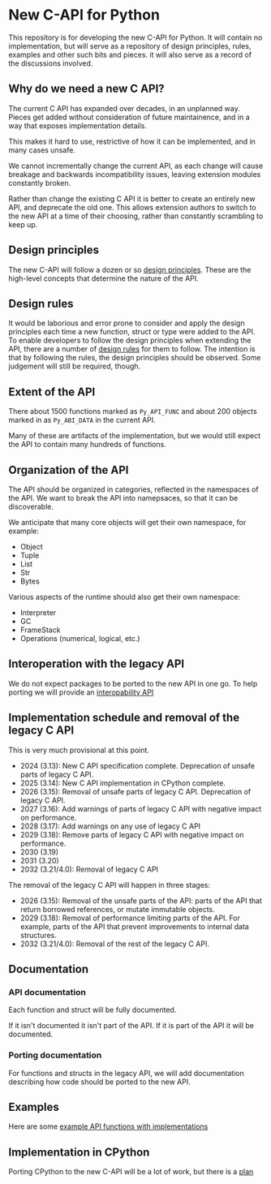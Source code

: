 # New C-API for Python

This repository is for developing the new C-API for Python.
It will contain no implementation, but will serve as a repository
of design principles, rules, examples and other such bits and pieces.
it will also serve as a record of the discussions involved.

## Why do we need a new C API?

The current C API has expanded over decades, in an unplanned way.
Pieces get added without consideration of future maintainence,
and in a way that exposes implementation details.

This makes it hard to use, restrictive of how it can be implemented,
and in many cases unsafe.

We cannot incrementally change the current API, as each change
will cause breakage and backwards incompatibility issues, leaving
extension modules constantly broken.

Rather than change the existing C API it is better to create an entirely new API,
and deprecate the old one. This allows extension authors to switch to the new API
at a time of their choosing, rather than constantly scrambling to keep up.

## Design principles

The new C-API will follow a dozen or so [design principles](./DesignPrinciples.md).
These are the high-level concepts that determine the nature of the API.

## Design rules

It would be laborious and error prone to consider and apply the design principles
each time a new function, struct or type were added to the API.
To enable developers to follow the design principles when extending the API,
there are a number of [design rules](./DesignRules.md) for them to follow.
The intention is that by following the rules, the design principles should be observed.
Some judgement will still be required, though.

## Extent of the API

There about 1500 functions marked as `Py_API_FUNC` and about 200 objects
marked in as `Py_ABI_DATA` in the current API.

Many of these are artifacts of the implementation, but we would still expect
the API to contain many hundreds of functions.

## Organization of the API

The API should be organized in categories, reflected in the namespaces of the API.
We want to break the API into namepsaces, so that it can be discoverable.

We anticipate that many core objects will get their own namespace, for example:

* Object
* Tuple
* List
* Str
* Bytes

Various aspects of the runtime should also get their own namespace:

* Interpreter
* GC
* FrameStack
* Operations (numerical, logical, etc.)

## Interoperation with the legacy API

We do not expect packages to be ported to the new API in one go.
To help porting we will provide an [interopability API](./Interop.md)

## Implementation schedule and removal of the legacy C API

This is very much provisional at this point.

* 2024 (3.13): New C API specification complete. Deprecation of unsafe parts of legacy C API.
* 2025 (3.14): New C API implementation in CPython complete.
* 2026 (3.15): Removal of unsafe parts of legacy C API. Deprecation of legacy C API.
* 2027 (3.16): Add warnings of parts of legacy C API with negative impact on performance.
* 2028 (3.17): Add warnings on any use of legacy C API
* 2029 (3.18): Remove parts of legacy C API with negative impact on performance.
* 2030 (3.19)
* 2031 (3.20)
* 2032 (3.21/4.0): Removal of legacy C API

The removal of the legacy C API will happen in three stages:

* 2026 (3.15): Removal of the unsafe parts of the API: parts of the API that return borrowed references, or mutate immutable objects.
* 2029 (3.18): Removal of performance limiting parts of the API. For example, parts of the API that prevent improvements to internal data structures.
* 2032 (3.21/4.0): Removal of the rest of the legacy C API.


## Documentation

### API documentation

Each function and struct will be fully documented.

If it isn't documented it isn't part of the API.
If it is part of the API it will be documented.

### Porting documentation

For functions and structs in the legacy API, we will add documentation describing how code
should be ported to the new API.

## Examples

Here are some [example API functions with implementations](./examples.md)

## Implementation in CPython

Porting CPython to the new C-API will be a lot of work, but there is a [plan](./implementation.md)
